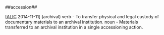 ##accession##

\[[ALIC](http://www.archives.gov/research/alic/reference/archives-resources/terminology.html) 2014-11-11\] (archival)     verb - To transfer physical and legal custody of documentary materials to an archival institution. noun - Materials transferred to an archival institution in a single accessioning action.
